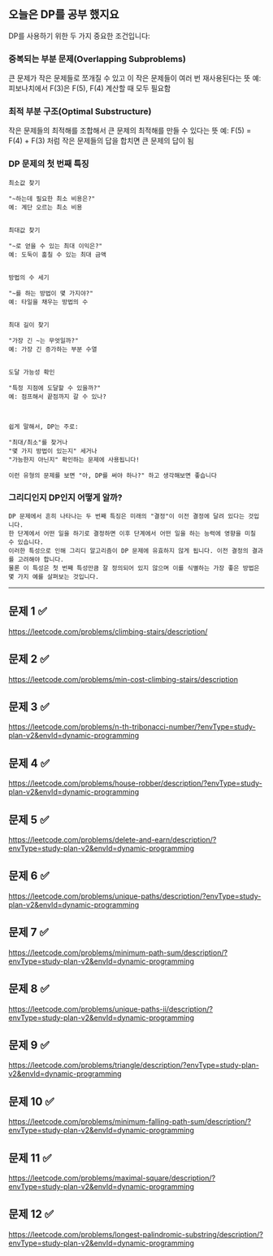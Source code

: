 ## 오늘은 DP를 공부 했지요

DP를 사용하기 위한 두 가지 중요한 조건입니다:

### 중복되는 부분 문제(Overlapping Subproblems)

큰 문제가 작은 문제들로 쪼개질 수 있고
이 작은 문제들이 여러 번 재사용된다는 뜻
예: 피보나치에서 F(3)은 F(5), F(4) 계산할 때 모두 필요함

### 최적 부분 구조(Optimal Substructure)

작은 문제들의 최적해를 조합해서
큰 문제의 최적해를 만들 수 있다는 뜻
예: F(5) = F(4) + F(3) 처럼 작은 문제들의 답을 합치면 큰 문제의 답이 됨

### DP 문제의 첫 번째 특징

```text
최소값 찾기

"~하는데 필요한 최소 비용은?"
예: 계단 오르는 최소 비용


최대값 찾기

"~로 얻을 수 있는 최대 이익은?"
예: 도둑이 훔칠 수 있는 최대 금액


방법의 수 세기

"~를 하는 방법이 몇 가지야?"
예: 타일을 채우는 방법의 수


최대 길이 찾기

"가장 긴 ~는 무엇일까?"
예: 가장 긴 증가하는 부분 수열


도달 가능성 확인

"특정 지점에 도달할 수 있을까?"
예: 점프해서 끝점까지 갈 수 있나?



쉽게 말해서, DP는 주로:

"최대/최소"를 찾거나
"몇 가지 방법이 있는지" 세거나
"가능한지 아닌지" 확인하는 문제에 사용됩니다!

이런 유형의 문제를 보면 "아, DP를 써야 하나?" 하고 생각해보면 좋습니다 
```

### 그리디인지 DP인지 어떻게 알까?

```text
DP 문제에서 흔히 나타나는 두 번째 특징은 미래의 "결정"이 이전 결정에 달려 있다는 것입니다. 
한 단계에서 어떤 일을 하기로 결정하면 이후 단계에서 어떤 일을 하는 능력에 영향을 미칠 수 있습니다. 
이러한 특성으로 인해 그리디 알고리즘이 DP 문제에 유효하지 않게 됩니다. 이전 결정의 결과를 고려해야 합니다. 
물론 이 특성은 첫 번째 특성만큼 잘 정의되어 있지 않으며 이를 식별하는 가장 좋은 방법은 몇 가지 예를 살펴보는 것입니다.
```

---

## 문제 1  ✅

https://leetcode.com/problems/climbing-stairs/description/

## 문제 2  ✅

https://leetcode.com/problems/min-cost-climbing-stairs/description

## 문제 3  ✅

https://leetcode.com/problems/n-th-tribonacci-number/?envType=study-plan-v2&envId=dynamic-programming

## 문제 4  ✅

https://leetcode.com/problems/house-robber/description/?envType=study-plan-v2&envId=dynamic-programming

## 문제 5  ✅

https://leetcode.com/problems/delete-and-earn/description/?envType=study-plan-v2&envId=dynamic-programming

## 문제 6  ✅

https://leetcode.com/problems/unique-paths/description/?envType=study-plan-v2&envId=dynamic-programming

## 문제 7  ✅

https://leetcode.com/problems/minimum-path-sum/description/?envType=study-plan-v2&envId=dynamic-programming

## 문제 8  ✅

https://leetcode.com/problems/unique-paths-ii/description/?envType=study-plan-v2&envId=dynamic-programming

## 문제 9  ✅

https://leetcode.com/problems/triangle/description/?envType=study-plan-v2&envId=dynamic-programming

## 문제 10  ✅

https://leetcode.com/problems/minimum-falling-path-sum/description/?envType=study-plan-v2&envId=dynamic-programming

## 문제 11  ✅

https://leetcode.com/problems/maximal-square/description/?envType=study-plan-v2&envId=dynamic-programming

## 문제 12  ✅

https://leetcode.com/problems/longest-palindromic-substring/description/?envType=study-plan-v2&envId=dynamic-programming

